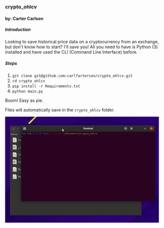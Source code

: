 ### crypto_ohlcv
#### by: Carter Carlson

##### Introduction
Looking to save historical price data on a cryptocurrency from an exchange, but
don't know how to start?  I'll save you!  All you need to have is Python (3) installed
and have used the CLI (Command Line Interface) before.

##### Steps
1. `git clone git@github.com:carlfarterson/crypto_ohlcv.git`
2. `cd crypto_ohlcv`
3. `pip install -r Requirements.txt`
4. `python main.py`

Boom!  Easy as pie.

Files will automatically save in the `crypto_ohlcv` folder.

![Example](example.gif)
